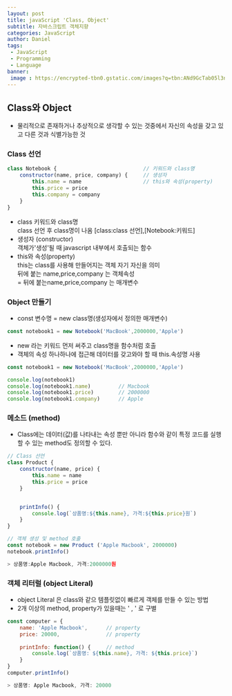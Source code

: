 ```yaml
---
layout: post
title: javaScript 'Class, Object'
subtitle: 자바스크립트 객체지향
categories: JavaScript
author: Daniel
tags: 
 - JavaScript
 - Programming
 - Language
banner: 
 image : https://encrypted-tbn0.gstatic.com/images?q=tbn:ANd9GcTab05l3ndGtZqyqxgTeOkmB7g2eDGyYrQp60gRu108tIEXOLQTl8tf9Jpx90UiNJEIv1Q&usqp=CAU
---
```


## Class와 Object

-  물리적으로 존재하거나 추상적으로 생각할 수 있는 것중에서 자신의 속성을 갖고 있고 다른 것과 
  식별가능한 것

### Class 선언

```javascript
class Notebook {                            // 키워드와 class명
    constructor(name, price, company) {     // 생성자
        this.name = name                    // this와 속성(property)
        this.price = price
        this.company = company
    }
}
```

-   class 키워드와 class명  
    class 선언 후 class명이 나옴 [class:class 선언],[Notebook:키워드]
-   생성자 (constructor)  
    객체가'생성'될 때 javascript 내부에서 호출되는 함수
-   this와 속성(property)  
    this는 class를 사용해 만들어지는 객체 자기 자신을 의미  
    뒤에 붙는 name,price,company 는 객체속성  
    = 뒤에 붙는name,price,company 는 매개변수

### Object 만들기

-   const 변수명 = new class명(생성자에서 정의한 매개변수)

```javascript
const notebook1 = new Notebook('MacBook',2000000,'Apple')
```

-   new 라는 키워드 먼저 써주고 class명을 함수처럼 호출
-   객체의 속성 하나하나에 접근해 데이터를 갖고와야 할 때 this.속성명 사용

```javascript
const notebook1 = new Notebook('MacBook',2000000,'Apple')

console.log(notebook1)
console.log(notebook1.name)			// Macbook
console.log(notebook1.price)		// 2000000
console.log(notebook1.company)		// Apple
```

### 메소드 (method)

-   Class에는 데이터(값)를 나타내는 속성 뿐만 아니라 함수와 같이 특정 코드를 실행할 수 있는 method도 정의할 수 있다.

```javascript
// Class 선언
class Product {
    constructor(name, price) {
        this.name = name
        this.price = price
    }


    printInfo() {
        console.log(`상품명:${this.name}, 가격:${this.price}원`)
    }
}

// 객체 생성 및 method 호출
const notebook = new Product ('Apple Macbook', 2000000)
notebook.printInfo()

> 상품명:Apple Macbook, 가격:2000000원
```

### 객체 리터럴 (object Literal)

-   object Literal 은 class와 같으 템플릿없이 빠르게 객체를 만들 수 있는 방법
-   2개 이상의 method, property가 있을때는 ' , ' 로 구별

```javascript
const computer = {
    name: 'Apple Macbook',      // property
    price: 20000,               // property
    
    printInfo: function() {     // method
        console.log(`상품명: ${this.name}, 가격: ${this.price}`)
    }
}
computer.printInfo()

> 상품명: Apple Macbook, 가격: 20000
```